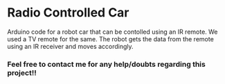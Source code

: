 # Radio Controlled Car #

Arduino code for a robot car that can be contolled using an IR remote. We used a TV remote for the same. The robot gets the data from the remote using an IR receiver and moves accordingly.

### Feel free to contact me for any help/doubts regarding this project!! ###
